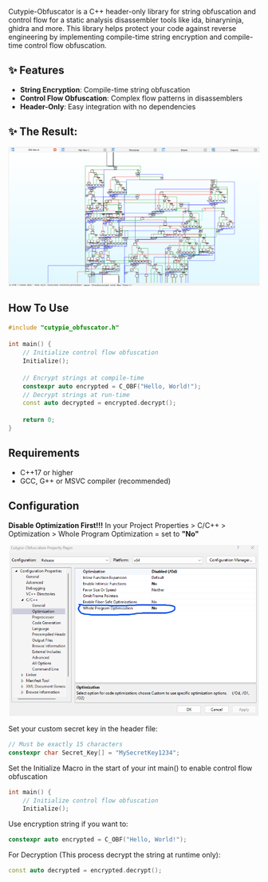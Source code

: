 Cutypie-Obfuscator is a C++ header-only library for string obfuscation and control flow for a static analysis disassembler tools like ida, binaryninja, ghidra and more. 
This library helps protect your code against reverse engineering by implementing compile-time string encryption and compile-time control flow obfuscation.


## ✨ Features
- **String Encryption**: Compile-time string obfuscation
- **Control Flow Obfuscation**: Complex flow patterns in disassemblers
- **Header-Only**: Easy integration with no dependencies


## ✨ The Result:
<div align="center">
    <img src="images/example.png" alt="result" width="700"/>
</div>

## How To Use
```cpp
#include "cutypie_obfuscator.h"

int main() {
    // Initialize control flow obfuscation
    Initialize();

    // Encrypt strings at compile-time
    constexpr auto encrypted = C_OBF("Hello, World!");
    // Decrypt strings at run-time
    const auto decrypted = encrypted.decrypt();
    
    return 0;
}
```
## Requirements
- C++17 or higher
- GCC, G++ or MSVC compiler (recommended)

## Configuration
**Disable Optimization First!!!**
In your Project Properties > C/C++ > Optimization > Whole Program Optimization = set to **"No"** 
<div align="center">
    <img src="images/disable.png" alt="result" width="500"/>
</div>

Set your custom secret key in the header file:
```cpp
// Must be exactly 15 characters
constexpr char Secret_Key[] = "MySecretKey1234";
```
Set the Initialize Macro in the start of your int main() to enable control flow obfuscation
```cpp
int main() {
    // Initialize control flow obfuscation
    Initialize();
```

Use encryption string if you want to:
```cpp
constexpr auto encrypted = C_OBF("Hello, World!");
```
For Decryption (This process decrypt the string at runtime only):
```cpp
const auto decrypted = encrypted.decrypt();
```
